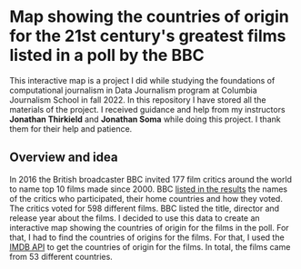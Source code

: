 # Map showing the countries of origin for the 21st century's greatest films listed in a poll by the BBC
This interactive map is a project I did while studying the foundations of computational journalism in Data Journalism program at Columbia Journalism School in fall 2022. In this repository I have stored all the materials of the project. 
I received guidance and help from my instructors **Jonathan Thirkield** and **Jonathan Soma** while doing this project. I thank them for their help and patience.
## Overview and idea
In 2016 the British broadcaster BBC invited 177 film critics around the world to name top 10 films made since 2000. BBC [listed in the results](https://www.bbc.com/culture/article/20160819-the-21st-centurys-100-greatest-films-who-voted) the names of the critics who participated, their home countries and how they voted. The critics voted for 598 different films. BBC listed the title, director and release year about the films. I decided to use this data to create an interactive map showing the countries of origin for the films in the poll. For that, I had to find the countries of origins for the films. For that, I used the [IMDB API](https://www.imdb.com/interfaces/) to get the countries of origin for the films. In total, the films came from 53 different countries.
